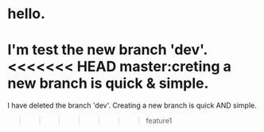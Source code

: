 # hello.
   I'm test the new branch 'dev'.
<<<<<<< HEAD
   master:creting a new branch is quick & simple.
=======
   I have deleted the branch 'dev'.
   Creating a new branch is quick AND simple.
>>>>>>> feature1
